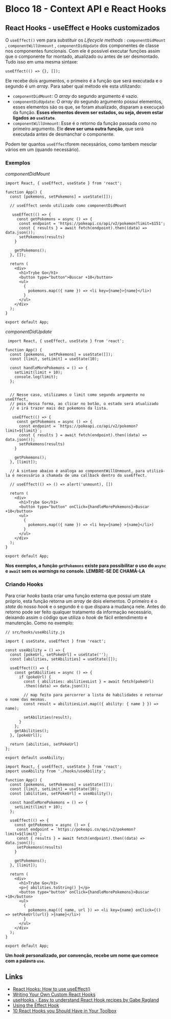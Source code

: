 # Bloco 18 - Context API e React Hooks

## React Hooks - useEffect e Hooks customizados

O `useEffect()` vem para substituir os *Lifecycle methods* : `componentDidMount` , `componentWillUnmount` , `componentDidUpdate` dos componentes de classe nos componentes funcionais. Com ele é possível executar funções assim que o componente for montado, atualizado ou antes de ser desmontado. Tudo isso em uma mesma sintaxe:

```
useEffect(() => {}, []);
```

Ele recebe dois argumentos, o primeiro é a função que será executada e o segundo é um *array*. Para saber qual método ele esta utilizando:

- `componentDidMount`: O *array* do segundo argumento é vazio.
- `componentDidUpdate`: O *array* do segundo argumento possui elementos, esses elementos são os que, se foram atualizado, disparam a execuçaõ da função. **Esses elementos devem ser estados, ou seja, devem estar ligados ao `useState`**.
- `componentWillUnmount`: Esse é o retorno da função passada como no primeiro argumento. Ele **deve ser uma outra função**, que será executada antes de desmanchar o componente.

Podem ter quantos `useEffect`forem necessários, como tambem mesclar vários em um (quando necessário).

### Exemplos


*componentDidMount*

```
import React, { useEffect, useState } from 'react';

function App() {
  const [pokemons, setPokemons] = useState([]);

  // useEffect sendo utilizado como componentDidMount

   useEffect(() => {
     const getPokemons = async () => {
      const endpoint = 'https://pokeapi.co/api/v2/pokemon?limit=$151';
      const { results } = await fetch(endpoint).then((data) => data.json());
      setPokemons(results)
    }

    getPokemons();
  }, []);

  return (
    <div>
      <h1>Trybe Go</h1>
      <button type="button">Buscar +10</button>
      <ul>
        {
          pokemons.map(({ name }) => <li key={name}>{name}</li>)
        }
      </ul>
    </div>
  );
}

export default App;
```

*componentDidUpdate*

```
 import React, { useEffect, useState } from 'react';

function App() {
  const [pokemons, setPokemons] = useState([]);
  const [limit, setLimit] = useState(10);

  const handleMorePokemons = () => {
    setLimit(limit + 10);
    console.log(limit);
  };


  // Nesse caso, utilizamos o limit como segundo argumento no useEffect, 
  // pois dessa forma, ao clicar no botão, o estado será atualizado
  // e irá trazer mais dez pokemons da lista.

   useEffect(() => {
     const getPokemons = async () => {
      const endpoint = `https://pokeapi.co/api/v2/pokemon?limit=${limit}`;
      const { results } = await fetch(endpoint).then((data) => data.json());
      setPokemons(results)
    }

    getPokemons();
  }, [limit]);

  // A sintaxe abaixo é análoga ao componentWillUnmount, para utilizá-la é necessário a chamada de uma callback dentro do useEffect.

  // useEffect(() => () => alert('unmount), [])

  return (
    <div>
      <h1>Trybe Go</h1>
      <button type="button" onClick={handleMorePokemons}>Buscar +10</button>
      <ul>
        {
          pokemons.map(({ name }) => <li key={name} >{name}</li>)
        }
      </ul>
    </div>
  );
}

export default App;
```

**Nos exemplos, a função `getPokemons` existe para possibilitar o uso do `async` e `await` sem os *warnings* no console. LEMBRE-SE DE CHAMÁ-LA**

### Criando Hooks

Para criar *hooks* basta criar uma função externa que possui um state próprio, esta função retorna um *array* de dois elementos. O primeiro é o *state* do nosso *hook* e o segundo é o que dispara a mudança nele. Antes do retorno pode ser feito qualquer tratamento da informação necessário, deixando assim o código que utiliza o *hook* de fácil entendimento e manutenção. Como no exemplo:

```
// src/hooks/useAbility.js

import { useState, useEffect } from 'react';

const useAbility = () => {
  const [pokeUrl, setPokeUrl] = useState('');
  const [abilities, setAbilities] = useState([]);

  useEffect(() => {
    const getAbilities = async () => {
      if (pokeUrl) {
        const { abilities: abilitiesList } = await fetch(pokeUrl)
        .then((data) => data.json());

        // map feito para percorrer a lista de habilidades e retornar o nome das mesmas.
        const result = abilitiesList.map(({ ability: { name } }) => name);

        setAbilities(result);
      }
    };
    getAbilities();
  }, [pokeUrl]);
  
  return [abilities, setPokeUrl]
};

export default useAbility;
```

```
import React, { useEffect, useState } from 'react';
import useAbility from './hooks/useAbility';

function App() {
  const [pokemons, setPokemons] = useState([]);
  const [limit, setLimit] = useState(10);
  const [abilities, setPokeUrl] = useAbility();

  const handleMorePokemons = () => {
    setLimit(limit + 10);
  };

  useEffect(() => {
    const getPokemons = async () => {
     const endpoint = `https://pokeapi.co/api/v2/pokemon?limit=${limit}`;
     const { results } = await fetch(endpoint).then((data) => data.json());
     setPokemons(results)
    }

    getPokemons();
  }, [limit]);
 
  return (
    <div>
      <h1>Trybe Go</h1>
      <p>{ abilities.toString() }</p>
      <button type="button" onClick={handleMorePokemons}>Buscar +10</button>
      <ul>
        {
          pokemons.map(({ name, url }) => <li key={name} onClick={() => setPokeUrl(url)} >{name}</li>)
        }
      </ul>
    </div>
  );
}

export default App;
```

**Um *hook* personalizado, por convenção, recebe um nome que comece com a palavra `use`.**

## Links

- [React Hooks: How to use useEffect()](https://medium.com/javascript-in-plain-english/react-hooks-how-to-use-useeffect-ecea3e90d84f)
- [Writing Your Own Custom React Hooks](https://blog.bitsrc.io/writing-your-own-custom-hooks-4fbcf77e112e)
- [useHooks - Easy to understand React Hook recipes by Gabe Ragland](https://usehooks.com/)
- [Using the Effect Hook](https://pt-br.reactjs.org/docs/hooks-effect.html)
- [10 React Hooks you Should Have in Your Toolbox](https://blog.bitsrc.io/10-react-custom-hooks-you-should-have-in-your-toolbox-aa27d3f5564d)
